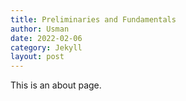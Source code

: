 ```yaml
---
title: Preliminaries and Fundamentals
author: Usman
date: 2022-02-06
category: Jekyll
layout: post
---
```


This is an about page.

